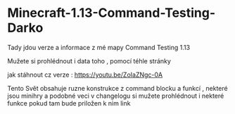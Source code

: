 # Minecraft-1.13-Command-Testing-Darko
Tady jdou verze a informace z mé mapy Command Testing 1.13

Mužete si prohlédnout i data toho , pomocí téhle stránky

jak stáhnout cz verze : https://youtu.be/ZoIaZNgc-0A


Tento Svět obsahuje ruzne konstrukce z command blocku a funkcí , nekteré jsou minihry a podobné veci
v changelogu si mužete prohlédnout i nekteré funkce pokud tam bude priložen k nim link
